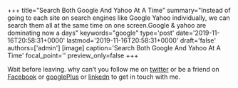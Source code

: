 +++
title="Search Both Google And Yahoo At A Time"
summary="Instead of going to each site on search engines like Google Yahoo individually, we can search them all at the same time on one screen.Google & yahoo are dominating now a days"
keywords="google"
type='post'
date='2019-11-16T20:58:31+0000'
lastmod='2019-11-16T20:58:31+0000'
draft='false'
authors=['admin']
[image]
caption='Search Both Google And Yahoo At A Time'
focal_point=''
preview_only=false
+++










Wait before leaving.
why can’t you follow me on <a href="https://twitter.com/arungudelli" target="_blank">twitter</a> or be a friend on <a href="https://www.facebook.com/gudelliArun" target="_blank">Facebook</a> or <a href="https://plus.google.com/+ArunkumarGudelli" target="_blank">googlePlus</a> or <a href="https://www.linkedin.com/in/arungudelli/" target="_blank">linkedn</a> to get in touch with me.







